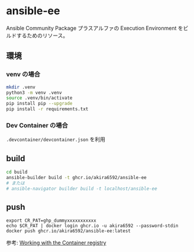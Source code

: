 # ansible-ee

Ansible Community Package プラスアルファの Execution Environment をビルドするためのリソース。

## 環境

### venv の場合
```sh
mkdir .venv
python3 -m venv .venv
source .venv/bin/activate
pip install pip --upgrade
pip install -r requirements.txt 
```

### Dev Container の場合

`.devcontainer/devcontainer.json` を利用

## build

```sh
cd build
ansible-builder build -t ghcr.io/akira6592/ansible-ee
# または
# ansible-navigator builder build -t localhost/ansible-ee
```

## push

```
export CR_PAT=ghp_dummyxxxxxxxxxxx
echo $CR_PAT | docker login ghcr.io -u akira6592 --password-stdin
docker push ghcr.io/akira6592/ansible-ee:latest
```

参考:
[Working with the Container registry](https://docs.github.com/en/packages/working-with-a-github-packages-registry/working-with-the-container-registry)

